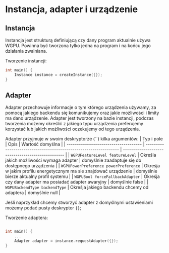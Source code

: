 # Instancja, adapter i urządzenie

## Instancja

Instancja jest strukturą definiującą czy dany program aktualnie używa WGPU. Powinna być tworzona tylko jedna na program i na końcu jego działania zwalniana. 

Tworzenie instancji:
```cpp
int main() {
    Instance instance = createInstance({});
}
```

## Adapter

Adapter przechowuje informacje o tym którego urządzenia używamy, za pomocą jakiego backendu się komunikujemy oraz jakie możliwości i limity ma dano urządzenie. Adapter jest tworzony na bazie instancji, podczas tworzenia możemy określić z jakiego typu urządzenia preferujemy korzystać lub jakich możliwości oczekujemy od tego urządzenia.

Adapter przyjmuje w swoim deskryptorze (``) kilka argumentów:
| Typ i pole                            | Opis                                                              | Wartość domyślna                                  |
| ------------------------------------- | ----------------------------------------------------------------- | ------------------------------------------------- |
| `WGPUFeatureLevel featureLevel`       | Określa jakich możliwości wymaga adapter                          | domyślnie zaadaptuje się do dostępnego urządzenia |
| `WGPUPowerPreference powerPreference` | Okreśja w jakim profilu energetycznym ma sie znajdować urządzenie | domyślnie bierze aktualny profil systemu          |
| `WGPUBool forceFallbackAdapter`       | Okreśja czy dany adapter ma posiadać adapter awaryjny             | domyślnie false                                   |
| `WGPUBackendType backendType`         | Okreśja jakiego backendu chcemy od adaptera                       | domyślnie null                                    |

Jeśli naprzykład chcemy stworzyć adapter z domyślnymi ustawieniami możemy podać pusty deskryptor `{}`;

Tworzenie adaptera:
```cpp

int main() {
    ...
    Adapter adapter = instance.requestAdapter({});
}
```
